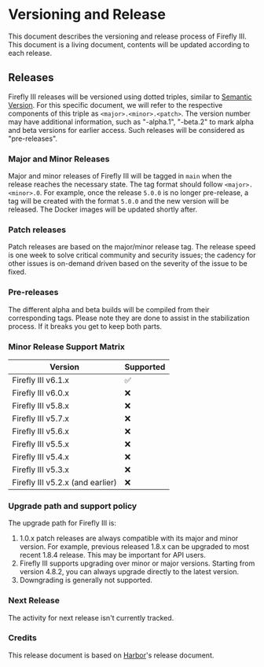 # Versioning and Release
This document describes the versioning and release process of Firefly III. This document is a living document, contents will be updated according to each release.

## Releases
Firefly III releases will be versioned using dotted triples, similar to [Semantic Version](http://semver.org/). For this specific document, we will refer to the respective components of this triple as `<major>.<minor>.<patch>`. The version number may have additional information, such as "-alpha.1", "-beta.2" to mark alpha and beta versions for earlier access. Such releases will be considered as "pre-releases".

### Major and Minor Releases
Major and minor releases of Firefly III will be tagged in `main` when the release reaches the necessary state. The tag format should follow `<major>.<minor>.0`. For example, once the release `5.0.0` is no longer pre-release, a tag will be created with the format `5.0.0` and the new version will be released. The Docker images will be updated shortly after. 

### Patch releases
Patch releases are based on the major/minor release tag. The release speed is one week to solve critical community and security issues; the cadency for other issues is on-demand driven based on the severity of the issue to be fixed.

### Pre-releases
The different alpha and beta builds will be compiled from their corresponding tags. Please note they are done to assist in the stabilization process. If it breaks you get to keep both parts.

### Minor Release Support Matrix
| Version                          | Supported          |
|----------------------------------|--------------------|
| Firefly III v6.1.x               | :white_check_mark: |
| Firefly III v6.0.x               | :x:                |
| Firefly III v5.8.x               | :x:                |
| Firefly III v5.7.x               | :x:                |
| Firefly III v5.6.x               | :x:                |
| Firefly III v5.5.x               | :x:                |
| Firefly III v5.4.x               | :x:                |
| Firefly III v5.3.x               | :x:                |
| Firefly III v5.2.x (and earlier) | :x:                |

### Upgrade path and support policy
The upgrade path for Firefly III is:

1. 1.0.x patch releases are always compatible with its major and minor version. For example, previous released 1.8.x can be upgraded to most recent 1.8.4 release. This may be important for API users.
2. Firefly III supports upgrading over minor or major versions. Starting from version 4.8.2, you can always upgrade directly to the latest version.
3. Downgrading is generally not supported.

### Next Release
The activity for next release isn't currently tracked. 

### Credits

This release document is based on [Harbor](https://github.com/goharbor/harbor/blob/master/RELEASES.md)'s release document.
